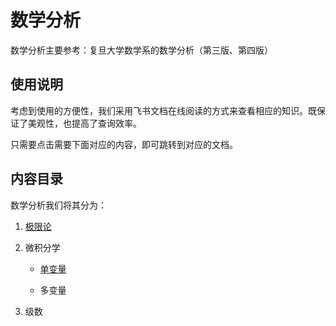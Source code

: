 # 数学分析
数学分析主要参考：复旦大学数学系的数学分析（第三版、第四版）

## 使用说明
考虑到使用的方便性，我们采用飞书文档在线阅读的方式来查看相应的知识。既保证了美观性，也提高了查询效率。

只需要点击需要下面对应的内容，即可跳转到对应的文档。

## 内容目录
数学分析我们将其分为：

1. [极限论](https://jl8zeuecxp.feishu.cn/docx/FApsd1XimoDm2Mxy6nbclPssnOd?from=from_copylink)

2. 微积分学

   - [单变量](https://jl8zeuecxp.feishu.cn/docx/AVw7dUqTZoXatlxpzR2c82ukndc?from=from_copylink)
   
   - 多变量

3. 级数
